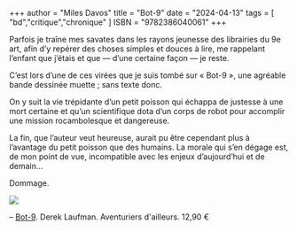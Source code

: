 +++
author = "Miles Davos"
title = "Bot-9"
date = "2024-04-13"
tags = [
    "bd","critique","chronique"
]
ISBN = "9782386040061"
+++

Parfois je traîne mes savates dans les rayons jeunesse des librairies du 9e art, afin d’y repérer des choses simples et douces à lire, me rappelant l’enfant que j’étais et que — d’une certaine façon — je reste.

C’est lors d’une de ces virées que je suis tombé sur « Bot-9 », une agréable bande dessinée muette ; sans texte donc.


On y suit la vie trépidante d’un petit poisson qui échappa de justesse à une mort certaine et qu’un scientifique dota d’un corps de robot pour accomplir une mission rocambolesque et dangereuse.

La fin, que l’auteur veut heureuse, aurait pu être cependant plus à l’avantage du petit poisson que des humains. La morale qui s’en dégage est, de mon point de vue, incompatible avec les enjeux d’aujourd’hui et de demain…

Dommage.

![](/images/bot-9.jpeg)

–
[Bot-9](https://www.aventuriers-dailleurs.fr/bd/les_aventuriers_d_ailleurs/bot-9/bot-9_-_histoire_complete/9782386040061). Derek Laufman. Aventuriers d'ailleurs. 12,90 €
